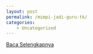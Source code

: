 ```yaml
---
layout: post
permalink: /mimpi-jadi-guru-tk/
categories:
    - Uncategorized
---
```


[Baca Selengkapnya](/01)